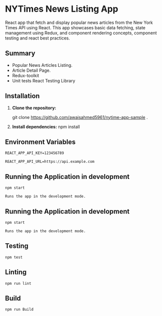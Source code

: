 # NYTimes News Listing App

React app that fetch and display popular news articles from the New York Times API using React. This app showcases basic data fetching, state management using Redux, and component rendering concepts, component testing and react best practices.

## Summary

- Popular News Articles Listing.
- Article Detail Page.
- Redux-toolkit
- Unit tests React Testing Library

## Installation

1. **Clone the repository:**

   git clone https://github.com/awaisahmed5961/nytime-app-sample .

2. **Install dependencies:**
   npm install

## Environment Variables

    REACT_APP_API_KEY=123456789

    REACT_APP_API_URL=https://api.example.com

## Running the Application in development

    npm start

    Runs the app in the development mode.

## Running the Application in development

    npm start

    Runs the app in the development mode.

## Testing

    npm test

## Linting

    npm run lint

## Build

    npm run Build

